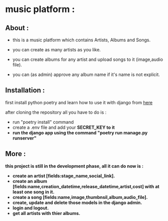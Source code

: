 # music platform :

## About :

- this is a music platform which contains Artists, Albums and Songs.

- you can create as many artists as you like.
- you can create albums for any artist and upload songs to it (image,audio file).
- you can (as admin) approve any album name if it's name is not explicit.

## Installation :

first install python poetry and learn how to use it with django from [here](https://rasulkireev.com/managing-django-with-poetry/)

after cloning the repository all you have to do is :

- run "poetry install" command
- create a .env file and add your <b>SECRET_KEY<b> to it
- run the django app using the command "poetry run manage.py runserver"

## More :

this project is still in the development phase, all it can do now is :

- create an artist [fields:stage_name,social_link].
- create an album [fields:name,creation_datetime,release_datetime,artist,cost] with at least one song in it.
- create a song [fields:name,image,thumbnsil,album,audio_file].
- create, update and delete those models in the django admin.
- login and logout.
- get all artists with thier albums.
